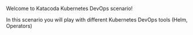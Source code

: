 Welcome to Katacoda Kubernetes DevOps scenario!

In this scenario you will play with different Kubernetes DevOps tools (Helm, Operators)